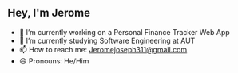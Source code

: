 ## Hey, I'm Jerome

- 🔭 I’m currently working on a Personal Finance Tracker Web App
- 🌱 I’m currently studying Software Engineering at AUT
- 📫 How to reach me: Jeromejoseph311@gmail.com
- 😄 Pronouns: He/Him
